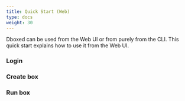 ```yaml
---
title: Quick Start (Web)
type: docs
weight: 30
---
```


Dboxed can be used from the Web UI or from purely from the CLI. This quick start explains how to use it from the Web UI.

### Login
### Create box
### Run box
